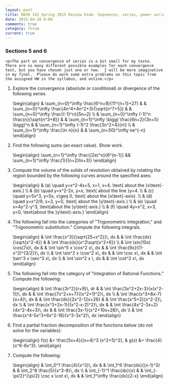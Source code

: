 ```yaml
---
layout: post
title: MATH 142 Spring 2015 Review Exam. Sequences, series, power series.
date: 2015-04-28 0:00
comments: true
category: forum
current: true
---
```


<div class="well">
	<h3>Sections 5 and 6</h3>
	
	<p>The part on convergence of series is a bit small for my taste.  There are so many different possible examples for each convergence test, but you have chosen just one or two.  I will be more imaginative in my final.  Please do work some extra problems on this topic from the assigned HW in the syllabus, and online.</p>
</div>

1. Explore the convergence (absolute or conditional) or divergence of the following series.  
	<div>
		\begin{align}
		& \sum_{n=0}^\infty \frac{6^n+8}{11^{n+1}+27} &
		& \sum_{n=0}^\infty \frac{4n^4+4n^2+3}{\sqrt{n^7+5}} &
		& \sum_{n=0}^\infty \frac{(-1)^n}{5n+2} \\
		& \sum_{n=0}^\infty (-1)^n \frac{n}{\sqrt{n^3+8}} &
		& \sum_{n=1}^\infty \bigg( \frac{6n+2}{3n+5} \bigg)^n &
		& \sum_{n=1}^\infty (-1)^2 \frac{3n^2+4}{n!} \\
		& \sum_{n=1}^\infty \frac{\ln n}{n} &
		& \sum_{n=50}^\infty ne^{-n} 
		\end{align}
	</div>

2. Find the following sums (an exact value).  Show work.
	<div>
		\begin{align}
		\sum_{n=1}^\infty \frac{(2e)^n}{6^{n-1}} &&
		\sum_{n=1}^\infty \frac{1}{(n+2)(n+3)}
		\end{align}
	</div>

3. Compute the volume of the solids of revolution obtained by rotating the region bounded by the following curves around the specified axes:
	<div>
		\begin{align}
		& (a) \quad y=x^2-4x+5, x=1, x=4, \text{ about the }x\text{-axis.} \\
		& (b) \quad y=x^2-2x, y=x, \text{ about the line }y=4. \\
		& (c) \quad y=5x^3, y=5x, x\geq 0, \text{ about the }x\text{-axis}. \\
		& (d) \quad y=x^2/9, x=3, y=0, \text{ about the }y\text{-axis.} \\
		& (e) \quad x=4y^2-y^3, \text{about the }y\text{-axis.} \\
		& (f) \quad 4y=x^2, x=3, y=0, \text{about the }y\text{-axis.}
		\end{align}
	</div>

4. The following fall into the categories of "Trigonometric Integration," and "Trigonometric substitution."  Compute the following integrals.
	<div>
		\begin{align}
		& \int \frac{x^3}{\sqrt{25+x^2}}\, dx &
		& \int \frac{dx}{\sqrt{x^2-4}} &
		& \int \frac{dx}{x^2\sqrt{x^2+6}} \\
		& \int \sin(10x) \cos(7x)\, dx &
		& \int \sin^5 x \cos^2 x\, dx &
		& \int \frac{9x}{(1-x^2)^{3/2}}\, dx \\
		& \int \sin^2 x \cos^2 x\, dx &
		& \int \csc x\, dx &
		& \int \tan^3 x \sec^3 x\, dx \\
		& \int \sin^2 x \, dx &
		& \int \cot^2 x\, dx
		\end{align}
	</div>


5. The following fall into the category of "Integration of Rational Functions."  Compute the following:
	<div>
		\begin{align}
		& \int \frac{3r^2}{r+9}\, dr &
		& \int \frac{3x^2+2x-3}{x(x^2-1)}\, dx &
		& \int \frac{7x^2+x+7}{(x^2+1)^2}\, dx \\
		& \int \frac{x^3+8x-7}{x+4}\, dx &
		& \int \frac{dx}{2x^2-12x+26} & 
		& \int \frac{x^5+2}{x^2-2}\, dx \\
		& \int \frac{x^3+2x-1}{(x^2-x-2)^2}\, dx &
		& \int \frac{4x^2-3x+2}{4x^2-4x+3}\, dx &
		& \int \frac{3x-1}{x^2+10x+28}\, dx \\
		& \int \frac{x^4-5x^3+6x^2-18}{x^3-3x^2}\, dx
		\end{align}
	</div>

6. Find a partial fraction decomposition of the functions below (do not solve for the variables):
	<div>
		\begin{align}
		f(x) &= \frac{5x+4}{(x+4)^3 (x^2+5)^2}, &
		g(x) &= \frac{4}{x^6-6x^3}.
		\end{align}
	</div>

7. Compute the following:
	<div>
		\begin{align}
		& \int_0^1 \frac{4}{x^3}\, dx &
		& \int_1^6 \frac{dx}{(x-1)^3} & 
		& \int_2^8 \frac{5}{x^3-8}\, dx \\
		& \int_{-1}^1 \frac{dx}{x} &
		& \int_{-\pi/2}^{\pi/2} \csc x \cot x\, dx &
		& \int_1^\infty \frac{dx}{2-x}
		\end{align}
	</div>


